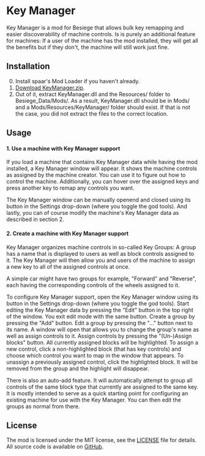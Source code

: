 # Key Manager

Key Manager is a mod for Besiege that allows bulk key remapping and easier discoverability of machine controls.
Is is purely an additional feature for machines: If a user of the machine has the mod installed, they will get all the benefits
but if they don't, the machine will still work just fine.

## Installation

0. Install spaar's Mod Loader if you haven't already.
1. [Download KeyManager.zip](https://github.com/spaar/key-manager-mod/releases/latest).
2. Out of it, extract KeyManager.dll and the Resources/ folder to Besiege_Data/Mods/.
   As a result, KeyManager.dll should be in Mods/ and a Mods/Resources/KeyManager/ folder should exist.
   If that is not the case, you did not extract the files to the correct location.
   
## Usage

#### 1. Use a machine with Key Manager support

If you load a machine that contains Key Manager data while having the mod installed, a Key Manager window will appear.
It shows the machine controls as assigned by the machine creator. You can use it to figure out how to control the machine.
Additionally, you can hover over the assigned keys and press another key to remap any controls you want.

The Key Manager window can be manually openend and closed using its button in the Settings drop-down (where you toggle the god tools).
And lastly, you can of course modify the machine's Key Manager data as described in section 2.

#### 2. Create a machine with Key Manager support

Key Manager organizes machine controls in so-called Key Groups: A group has a name that is displayed to users as well as block controls assigned to it.
The Key Manager will then allow you and users of the machine to assign a new key to all of the assigned controls at once.

A simple car might have two groups for example, "Forward" and "Reverse", each having the corresponding controls of the wheels assigned to it.

To configure Key Manager support, open the Key Manager window using its button in the Settings drop-down (where you toggle the god tools).
Start editing the Key Manager data by pressing the "Edit" button in the top right of the window. You exit edit mode with the same button.
Create a group by pressing the "Add" button.
Edit a group by pressing the "..." button next to its name. A window will open that allows you to change the group's name as well as assign controls to it.
Assign controls by pressing the "(Un-)Assign blocks" button. All currently assigned blocks will be highlighted.
To assign a new control, click a non-highlighted block (that has key controls) and choose which control you want to map in the window that appears.
To unassign a previously assigned control, click the highlighted block. It will be removed from the group and the highlight will disappear.

There is also an auto-add feature. It will automatically attempt to group all controls of the same block type that currently are assigned to the same key.
It is mostly intended to serve as a quick starting point for configuring an existing machine for use with the Key Manager. You can then edit the groups
as normal from there.

## License

The mod is licensed under the MIT license, see the [LICENSE](./LICENSE) file for details.
All source code is available on [GitHub](https://github.com/spaar/key-manager-mod/).